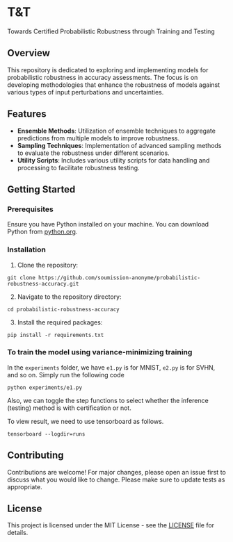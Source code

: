 # T&T
Towards Certified Probabilistic Robustness
through Training and Testing

## Overview
This repository is dedicated to exploring and implementing models for probabilistic robustness in accuracy assessments. The focus is on developing methodologies that enhance the robustness of models against various types of input perturbations and uncertainties.

## Features
- **Ensemble Methods**: Utilization of ensemble techniques to aggregate predictions from multiple models to improve robustness.
- **Sampling Techniques**: Implementation of advanced sampling methods to evaluate the robustness under different scenarios.
- **Utility Scripts**: Includes various utility scripts for data handling and processing to facilitate robustness testing.

## Getting Started

### Prerequisites
Ensure you have Python installed on your machine. You can download Python from [python.org](https://www.python.org/downloads/).

### Installation
1. Clone the repository:
```
git clone https://github.com/soumission-anonyme/probabilistic-robustness-accuracy.git
```
2. Navigate to the repository directory:
```
cd probabilistic-robustness-accuracy
```
3. Install the required packages:
```
pip install -r requirements.txt
```

### To train the model using variance-minimizing training

In the ```experiments``` folder, we have ```e1.py``` is for MNIST, ```e2.py``` is for SVHN, and so on. Simply run the following code 

```
python experiments/e1.py
```

Also, we can toggle the step functions to select whether the inference (testing) method is with certification or not.

To view result, we need to use tensorboard as follows.
```
tensorboard --logdir=runs
```

## Contributing
Contributions are welcome! For major changes, please open an issue first to discuss what you would like to change. Please make sure to update tests as appropriate.

## License
This project is licensed under the MIT License - see the [LICENSE](LICENSE) file for details.
